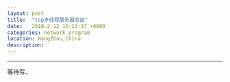 ```yaml
---
layout: post
title:  "tcp多线程服务器总结"
date:   2018-2-12 15:13:17 +0800
categories: network program 
location: HangZhou,China 
description:  
---
```

---
等待写..
